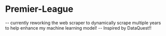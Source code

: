 # Premier-League
-- currently reworking the web scraper to dynamically scrape multiple years to help enhance my machine learning model!
-- Inspired by DataQuest!!
